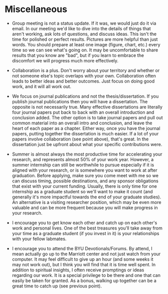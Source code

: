 # Miscellaneous

- Group meeting is not a status update.  If it was, we would just do it via email.  In our meeting we'd like to dive into the details of things that aren't working, ask lots of questions, and discuss ideas.  This isn't the time for polished or perfect results.  Pictures are more helpful than just words.  You should prepare at least one image (figure, chart, etc.) every time so we can see what's going on.  It may be uncomfortable to share results that you know are "bad", but if you learn to embrace the discomfort we will progress much more effectively.

- Collaboration is a plus.  Don't worry about your territory and whether or not someone else's topic overlaps with your own.  Collaboration often leads to better ideas and better outcomes.  Just focus on doing good work, and it will all work out.

- We focus on journal publications and not the thesis/dissertation.  If you publish journal publications then you will have a dissertation.  The opposite is not necessarily true.  Many effective dissertations are literally four journal papers put back to back with an overall introduction and conclusion added.  The other option is to take journal papers and pull out common material into an overall intro and conclusion, and leave the heart of each paper as a chapter. Either way, once you have the journal papers, putting together the dissertation is much easier.  If a lot of your papers involve collaboration (see point above), that's great.  In the dissertation just be upfront about what your specific contributions were.  

- Summer is almost always the most productive time for accelerating your research, and represents almost 50% of your work year.  However, a summer internship can still be worthwhile to pursue especially if it is aligned with your research, or is somewhere you want to work at after graduation.  Before applying, make sure you come meet with me so we can discuss timing, possible destinations, and any sponsor obligations that exist with your current funding.  Usually, there is only time for one internship as a graduate student so we'll want to make it count (and generally it's more impactful towards the end of your graduate studies).  An alternative is a visiting researcher position, which may be even more valuable and can be more frequent because you will make progress in your research.

- I encourage you to get know each other and catch up on each other's work and personal lives.  One of the best treasures you'll take away from your time as a graduate student (if you invest in it) is your relationships with your fellow labmates.

- I encourage you to attend the BYU Devotionals/Forums. By attend, I mean actually go up to the Marriott center and not just watch from your computer. It may feel difficult to give up an hour (and some weeks it may not work out), but I think you will find that it is time well spent. In addition to spiritual insights, I often receive promptings or ideas regarding our work. It is a special privilege to be there and one that can easily be taken for granted.  As a bonus, walking up together can be a great time to catch up (see previous point).
